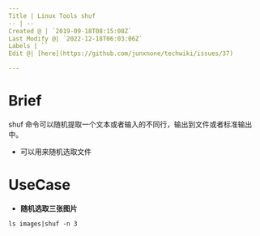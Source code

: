 ```yaml
---
Title | Linux Tools shuf
-- | --
Created @ | `2019-09-18T08:15:08Z`
Last Modify @| `2022-12-18T06:03:06Z`
Labels | ``
Edit @| [here](https://github.com/junxnone/techwiki/issues/37)

---
```


# Brief

shuf 命令可以随机提取一个文本或者输入的不同行，输出到文件或者标准输出中。

- 可以用来随机选取文件

# UseCase

- **随机选取三张图片**

```
ls images|shuf -n 3
```
